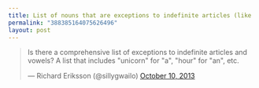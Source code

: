 ```yaml
---
title: List of nouns that are exceptions to indefinite articles (like 'a' and 'an')
permalink: "388385164075626496"
layout: post
---
```


<blockquote class="twitter-tweet"><p>Is there a comprehensive list of exceptions to indefinite articles and vowels? A list that includes &quot;unicorn&quot; for &quot;a&quot;, &quot;hour&quot; for &quot;an&quot;, etc.</p>&mdash; Richard Eriksson (@sillygwailo) <a href="https://twitter.com/sillygwailo/statuses/388385164075626496">October 10, 2013</a></blockquote>
  <script async src="//platform.twitter.com/widgets.js" charset="utf-8"></script>